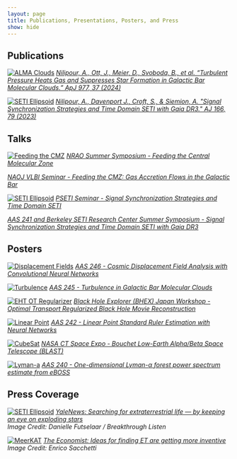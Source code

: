 ```yaml
---
layout: page
title: Publications, Presentations, Posters, and Press
show: hide
---
```


## Publications


[![ALMA Clouds](/images/hopsOverlayHQ.png "ALMA Clouds")](https://ui.adsabs.harvard.edu/abs/2024ApJ...977...37N/abstract)
*[Nilipour, A., Ott, J., Meier, D., Svoboda, B., et al. “Turbulent Pressure Heats Gas and Suppresses Star Formation in Galactic Bar Molecular Clouds.” ApJ 977, 37 (2024)](https://ui.adsabs.harvard.edu/abs/2024ApJ...977...37N/abstract)*


[![SETI Ellipsoid](/images/setiEllipsoid.png "SETI Ellipsoid")](https://ui.adsabs.harvard.edu/abs/2023AJ....166...79N/abstract)
*[Nilipour, A., Davenport J., Croft, S., & Siemion, A. "Signal Synchronization Strategies and Time Domain SETI with Gaia DR3." AJ 166, 79 (2023)](https://ui.adsabs.harvard.edu/abs/2023AJ....166...79N/abstract)*


## Talks

[![Feeding the CMZ](/images/nraoTalk.png "Feeding the CMZ")](/files/NAOJSeminar.pdf)
*[NRAO Summer Symposium - Feeding the Central Molecular Zone](/files/NRAOFinalTalk.pdf)*

*[NAOJ VLBI Seminar - Feeding the CMZ: Gas Accretion Flows in the Galactic Bar](/files/NAOJSeminar.pdf)*

[![SETI Ellipsoid](/images/setiTalk.png "SETI Ellipsoid")](/files/PSETISeminar.pdf)
*[PSETI Seminar - Signal Synchronization Strategies and Time Domain SETI](/files/PSETISeminar.pdf)*

*[AAS 241 and Berkeley SETI Research Center Summer Symposium - Signal Synchronization Strategies and Time Domain SETI with Gaia DR3](/files/AndyNilipourAAS241Presentation.pdf)*


## Posters

[![Displacement Fields](/images/aas246displacement.png "Turbulence")](https://aas246-aas.ipostersessions.com/Default.aspx?s=6B-67-87-E9-7C-2E-6E-5B-01-99-07-BF-37-02-83-B5)
*[AAS 246 - Cosmic Displacement Field Analysis with Convolutional Neural Networks](https://aas246-aas.ipostersessions.com/Default.aspx?s=6B-67-87-E9-7C-2E-6E-5B-01-99-07-BF-37-02-83-B5)*


[![Turbulence](/images/aas245turbulence.png "Turbulence")](https://aas245-aas.ipostersessions.com/Default.aspx?s=29-56-ED-38-B6-DE-02-F6-40-76-40-7F-39-3B-2B-09)
*[AAS 245 - Turbulence in Galactic Bar Molecular Clouds](https://aas245-aas.ipostersessions.com/Default.aspx?s=29-56-ED-38-B6-DE-02-F6-40-76-40-7F-39-3B-2B-09)*

[![EHT OT Regularizer](/images/movieRecon.png "EHT OT Regularizer")](/files/BHEXPoster.pdf)
*[Black Hole Explorer (BHEX) Japan Workshop - Optimal Transport Regularized Black Hole Movie Reconstruction](/files/BHEXPoster.pdf)*

[![Linear Point](/images/aas242lp.png "Linear Point")](https://aas242-aas.ipostersessions.com/Default.aspx?s=86-D2-09-E0-43-0F-A3-67-17-B4-3D-E5-79-17-B4-C2)
*[AAS 242 - Linear Point Standard Ruler Estimation with Neural Networks](https://aas242-aas.ipostersessions.com/Default.aspx?s=86-D2-09-E0-43-0F-A3-67-17-B4-3D-E5-79-17-B4-C2)*

[![CubeSat](/images/cubesatPoster.png "CubeSat")](/files/CubeSatCTSpaceExpoPoster.pdf)
*[NASA CT Space Expo - Bouchet Low-Earth Alpha/Beta Space Telescope (BLAST)](/files/CubeSatCTSpaceExpoPoster.pdf)*

[![Lyman-a](/images/aas240lymana.png "Lyman-a")](https://aas240-aas.ipostersessions.com/?s=7A-34-77-02-25-72-22-5C-15-06-27-65-0D-E9-5E-D2)
*[AAS 240 - One-dimensional Lyman-$\alpha$ forest power spectrum estimate from eBOSS](https://aas240-aas.ipostersessions.com/?s=7A-34-77-02-25-72-22-5C-15-06-27-65-0D-E9-5E-D2)*

## Press Coverage

[![SETI Ellipsoid](/images/seto_scheme.jpg "SETI Ellipsoid")](https://news.yale.edu/2023/07/31/searching-extraterrestrial-life-keeping-eye-exploding-stars)
*[YaleNews: Searching for extraterrestrial life — by keeping an eye on exploding stars](https://news.yale.edu/2023/07/31/searching-extraterrestrial-life-keeping-eye-exploding-stars)*  
*Image Credit: Danielle Futselaar / Breakthrough Listen*

[![MeerKAT](/images/economist.png "MeerKAT")](https://www.economist.com/science-and-technology/2023/01/18/ideas-for-finding-et-are-getting-more-inventive)
*[The Economist: Ideas for finding ET are getting more inventive](https://www.economist.com/science-and-technology/2023/01/18/ideas-for-finding-et-are-getting-more-inventive)*  
*Image Credit: Enrico Sacchetti*


